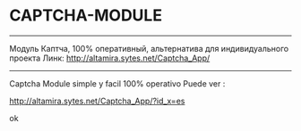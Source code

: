 # CAPTCHA-MODULE
--------------
Модуль Каптча, 100% оперативный, альтернатива для индивидуального проекта
Линк:
http://altamira.sytes.net/Captcha_App/

<hr>
Captcha Module simple y facil
100% operativo
Puede ver :

http://altamira.sytes.net/Captcha_App/?id_x=es

ok


